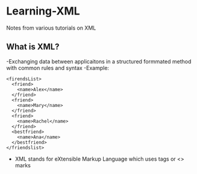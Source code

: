 # Learning-XML
Notes from various tutorials on XML

## What is XML?
-Exchanging data between applicaitons in a structured formmated method with common rules and syntax
-Example:
~~~
<firendsList>
  <friend>
    <name>Alex</name>
  </friend>
  <friend>
    <name>Mary</name>
  </friend>
  <friend>
    <name>Rachel</name>
  </friend>
  <bestfriend>
    <name>Ana</name>
  </bestfriend>
</friendslist>
~~~
- XML stands for eXtensible Markup Language which uses tags or <> marks

